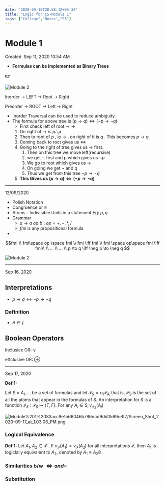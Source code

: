 ```yaml
---
date: "2020-09-15T20:58:42+05:30"
title: "Logic for CS-Module 1"
tags: ["College","Notes","S5"]
---
```

# Module 1

Created: Sep 11, 2020 10:54 AM

- **Formulas can be implemented as Binary Trees**

**👉**

![Module 2](https://s3.us-west-2.amazonaws.com/secure.notion-static.com/60d1f413-002c-436f-8e72-84ef8592ac2a/Screen_Shot_2020-09-09_at_11.34.02_AM.png?X-Amz-Algorithm=AWS4-HMAC-SHA256&X-Amz-Credential=AKIAT73L2G45O3KS52Y5%2F20200920%2Fus-west-2%2Fs3%2Faws4_request&X-Amz-Date=20200920T190000Z&X-Amz-Expires=86400&X-Amz-Signature=0bc2c0618837a963fc8e5d8c2c341ce74b6aa33063ef3116256ed2a9a8ea6836&X-Amz-SignedHeaders=host&response-content-disposition=filename%20%3D%22Screen_Shot_2020-09-09_at_11.34.02_AM.png%22)

Inorder → LEFT → Root → Right

Preorder → ROOT → Left → Right

- Inorder Traversal can be used to reduce ambiguity.
- The formula for above tree is  $( p \rightarrow q ) \iff (\neg p \rightarrow \neg q)$
    - First check left of root ⇒ $`\rightarrow`$
    1. On right of $\to$ is $p \therefore p$
    2.  Then to root of $p$ , ie  $\to$ , on right of it is $q$ . This becomes $p \to q$
    3. Coming back to root gives us $\iff$
    4. Going to the right of tree gives us $\to$ first. 
        1. Then on this tree we move left(recursive)
        2. we get $\neg$ first and p which gives us $\neg p$
        3. We go to root which gives us $\to$
        4. On going we get $\neg$  and $q$
        5. Thus we get from this tree $\neg p \to \neg q$
    5. **This Gives us  $(p \to q) \iff (\neg p \to \neg q)$**

---

12/09/2020 

- Polish Notation
- Congruence or  $\equiv$
- Atoms - Indivisible Units in a statement Eg: $p,q$
- Grammar
    - $a \to a\  op\  b$ ; $op = +, -, *, /$
    - $fml$ is any propositional formula
- 

$$fml \\ fml\space op \space fml \\
fml \iff fml \\ fml \space op\space fml \iff fml\\
\\ ...
\\ ... \\
p \to q \iff \neg p \to \neg q
$$

![Module 2](https://s3.us-west-2.amazonaws.com/secure.notion-static.com/51757bdc-4bb4-486a-aabf-396c4bbc1ce4/Screen_Shot_2020-09-12_at_9.47.20_AM.png?X-Amz-Algorithm=AWS4-HMAC-SHA256&X-Amz-Credential=AKIAT73L2G45O3KS52Y5%2F20200920%2Fus-west-2%2Fs3%2Faws4_request&X-Amz-Date=20200920T190146Z&X-Amz-Expires=86400&X-Amz-Signature=6296a338ccb8c0c2f53524769b1ac7d891d3c29fb9fd5eb88459aed7f0c0e1b2&X-Amz-SignedHeaders=host&response-content-disposition=filename%20%3D%22Screen_Shot_2020-09-12_at_9.47.20_AM.png%22)

---

Sep 16, 2020 

## Interpretations

- $p \to q \iff \neg p \to \neg q$

### Definition

- $A \in \digamma$

## Boolean Operators

Inclusice OR: $\lor$

eXclusive OR: $\oplus$

---

Sep 17, 2020 

**Def 1:**

Let S = ${A_1,...}$ be a set of formulas and let $\mathscr{P}_S =\cup_i \mathscr{P}_{A_i}$ that
is, $\mathscr{P}_S$ is the set of all the atoms that appear in the formulas of $S$. An interpretation
for $S$ is a function $\mathscr{I}_S:\mathscr{P}_S\mapsto\{T,F\}$. For any $A_i\in S,v_{\mathscr{I}_S}(A_i)$

![Module%201%2083acc9e1566046b786ead9dd0589c6f7/Screen_Shot_2020-09-17_at_1.03.06_PM.png](https://s3.us-west-2.amazonaws.com/secure.notion-static.com/c472ec75-54de-41c8-b057-845e13d2780e/Screen_Shot_2020-09-17_at_1.03.06_PM.png?X-Amz-Algorithm=AWS4-HMAC-SHA256&X-Amz-Credential=AKIAT73L2G45O3KS52Y5%2F20200920%2Fus-west-2%2Fs3%2Faws4_request&X-Amz-Date=20200920T190358Z&X-Amz-Expires=86400&X-Amz-Signature=9fe9b698f99aece8013430c6ee1b7372b4a9c1076c3cf53b5ff0a1047eaeceea&X-Amz-SignedHeaders=host&response-content-disposition=filename%20%3D%22Screen_Shot_2020-09-17_at_1.03.06_PM.png%22)

### Logical Equivalence

**Def 1:** Let $A_1, A_2 \in \mathscr{F}$ . If $v_\mathscr{I}(A_1) = v_\mathscr{I}(A_2)$ for all interpretations $\mathscr{I}$, then $A_1$ is logiclally equivalent to $A_2$, denoted by $A_1 \equiv A_2$8

### Similarities b/w $\iff and \equiv$

### Substitution
